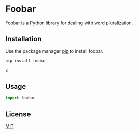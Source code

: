 # Foobar

Foobar is a Python library for dealing with word pluralization.

## Installation

Use the package manager [pip](https://pip.pypa.io/en/stable/) to install foobar.

```bash
pip install foobar
```

x

## Usage

```python
import foobar
```



## License

[MIT](https://choosealicense.com/licenses/mit/)

